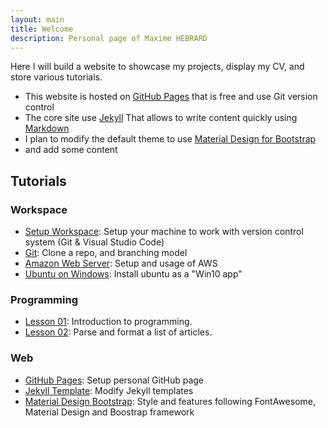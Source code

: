 ```yaml
---
layout: main
title: Welcome
description: Personal page of Maxime HEBRARD
---
```


Here I will build a website to showcase my projects, display my CV, and store various tutorials.

* This website is hosted on [GitHub Pages](https://pages.github.com/) that is free and use Git version control
* The core site use [Jekyll](https://jekyllrb.com/) That allows to write content quickly using [Markdown](https://www.markdownguide.org/)
* I plan to modify the default theme to use [Material Design for Bootstrap](https://mdbootstrap.com/docs/jquery/)
* and add some content

## Tutorials

### Workspace

* [Setup Workspace](tutorials/setup.html): Setup your machine to work with version control system (Git & Visual Studio Code)
* [Git](tutorials/git.html): Clone a repo, and branching model
* [Amazon Web Server](tutorials/aws.html): Setup and usage of AWS
* [Ubuntu on Windows](tutorials/ubuntu.html): Install ubuntu as a "Win10 app"

### Programming

* [Lesson 01](tutorials/lesson01.md): Introduction to programming.
* [Lesson 02](tutorials/lesson02.md): Parse and format a list of articles.

### Web

* [GitHub Pages](tutorials/page.html): Setup personal GitHub page
* [Jekyll Template](tutorials/jekyll.html): Modify Jekyll templates
* [Material Design Bootstrap](tutorials/mdb.html): Style and features following FontAwesome, Material Design and Boostrap framework
